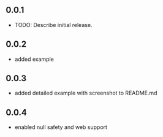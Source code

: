 ## 0.0.1

* TODO: Describe initial release.

## 0.0.2
* added example

## 0.0.3
* added detailed example with screenshot to README.md

## 0.0.4
* enabled null safety and web support